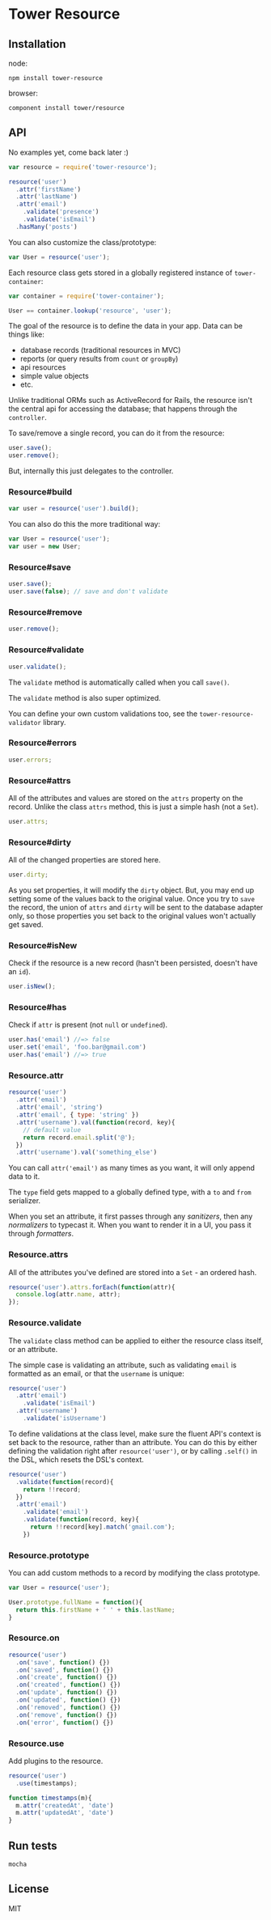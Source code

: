 # Tower Resource

## Installation

node:

```
npm install tower-resource
```

browser:

```
component install tower/resource
```

## API

No examples yet, come back later :)

``` js
var resource = require('tower-resource');

resource('user')
  .attr('firstName')
  .attr('lastName')
  .attr('email')
    .validate('presence')
    .validate('isEmail')
  .hasMany('posts')
```

You can also customize the class/prototype:

``` js
var User = resource('user');
```

Each resource class gets stored in a globally registered instance of `tower-container`:

``` js
var container = require('tower-container');

User == container.lookup('resource', 'user');
```

The goal of the resource is to define the data in your app. Data can be things like:

- database records (traditional resources in MVC)
- reports (or query results from `count` or `groupBy`)
- api resources
- simple value objects
- etc.

Unlike traditional ORMs such as ActiveRecord for Rails, the resource isn't the central api for accessing the database; that happens through the `controller`.

To save/remove a single record, you can do it from the resource:

``` js
user.save();
user.remove();
```

But, internally this just delegates to the controller.

### Resource#build

``` js
var user = resource('user').build();
```

You can also do this the more traditional way:

``` js
var User = resource('user');
var user = new User;
```

### Resource#save

``` js
user.save();
user.save(false); // save and don't validate
```

### Resource#remove

``` js
user.remove();
```

### Resource#validate

``` js
user.validate();
```

The `validate` method is automatically called when you call `save()`.

The `validate` method is also super optimized.

You can define your own custom validations too, see the `tower-resource-validator` library.

### Resource#errors

``` js
user.errors;
```

### Resource#attrs

All of the attributes and values are stored on the `attrs` property on the record. Unlike the class `attrs` method, this is just a simple hash (not a `Set`).

``` js
user.attrs;
```

### Resource#dirty

All of the changed properties are stored here.

``` js
user.dirty;
```

As you set properties, it will modify the `dirty` object. But, you may end up setting some of the values back to the original value. Once you try to `save` the record, the union of `attrs` and `dirty` will be sent to the database adapter only, so those properties you set back to the original values won't actually get saved.

### Resource#isNew

Check if the resource is a new record (hasn't been persisted, doesn't have an `id`).

``` js
user.isNew();
```

### Resource#has

Check if `attr` is present (not `null` or `undefined`).

``` js
user.has('email') //=> false
user.set('email', 'foo.bar@gmail.com')
user.has('email') //=> true
```

### Resource.attr

``` js
resource('user')
  .attr('email')
  .attr('email', 'string')
  .attr('email', { type: 'string' })
  .attr('username').val(function(record, key){
    // default value
    return record.email.split('@');
  })
  .attr('username').val('something_else')
```

You can call `attr('email')` as many times as you want, it will only append data to it.

The `type` field gets mapped to a globally defined type, with a `to` and `from` serializer.

When you set an attribute, it first passes through any _sanitizers_, then any _normalizers_ to typecast it. When you want to render it in a UI, you pass it through _formatters_.

### Resource.attrs

All of the attributes you've defined are stored into a `Set` - an ordered hash.

``` js
resource('user').attrs.forEach(function(attr){
  console.log(attr.name, attr);
});
```

### Resource.validate

The `validate` class method can be applied to either the resource class itself, or an attribute.

The simple case is validating an attribute, such as validating `email` is formatted as an email, or that the `username` is unique:

``` js
resource('user')
  .attr('email')
    .validate('isEmail')
  .attr('username')
    .validate('isUsername')
```

To define validations at the class level, make sure the fluent API's context is set back to the resource, rather than an attribute. You can do this by either defining the validation right after `resource('user')`, or by calling `.self()` in the DSL, which resets the DSL's context.

``` js
resource('user')
  .validate(function(record){
    return !!record;
  })
  .attr('email')
    .validate('email')
    .validate(function(record, key){
      return !!record[key].match('gmail.com');
    })
```

### Resource.prototype

You can add custom methods to a record by modifying the class prototype.

``` js
var User = resource('user');

User.prototype.fullName = function(){
  return this.firstName + ' ' + this.lastName;
}
```

### Resource.on

``` js
resource('user')
  .on('save', function() {})
  .on('saved', function() {})
  .on('create', function() {})
  .on('created', function() {})
  .on('update', function() {})
  .on('updated', function() {})
  .on('removed', function() {})
  .on('remove', function() {})
  .on('error', function() {})
```

### Resource.use

Add plugins to the resource.

``` js
resource('user')
  .use(timestamps);

function timestamps(m){
  m.attr('createdAt', 'date')
  m.attr('updatedAt', 'date')
}
```

## Run tests

```
mocha
```

## License

MIT